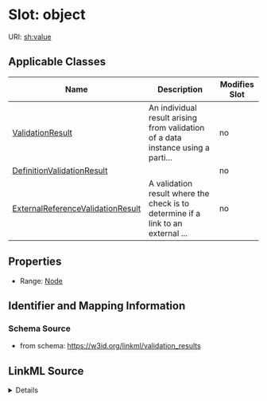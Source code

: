 

# Slot: object

URI: [sh:value](http://www.w3.org/ns/shacl#value)



<!-- no inheritance hierarchy -->





## Applicable Classes

| Name | Description | Modifies Slot |
| --- | --- | --- |
| [ValidationResult](ValidationResult.md) | An individual result arising from validation of a data instance using a parti... |  no  |
| [DefinitionValidationResult](DefinitionValidationResult.md) |  |  no  |
| [ExternalReferenceValidationResult](ExternalReferenceValidationResult.md) | A validation result where the check is to determine if a link to an external ... |  no  |







## Properties

* Range: [Node](Node.md)





## Identifier and Mapping Information







### Schema Source


* from schema: https://w3id.org/linkml/validation_results




## LinkML Source

<details>
```yaml
name: object
from_schema: https://w3id.org/linkml/validation_results
rank: 1000
slot_uri: sh:value
alias: object
domain_of:
- ValidationResult
range: Node

```
</details>